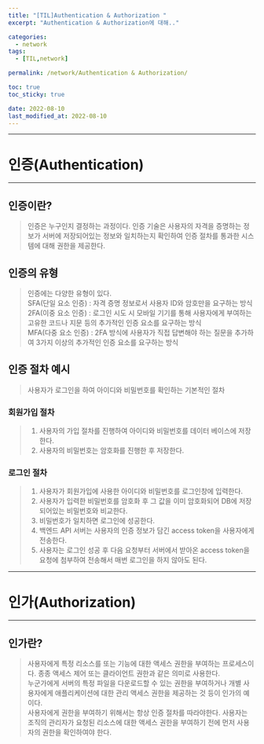 ```yaml
---
title: "[TIL]Authentication & Authorization "
excerpt: "Authentication & Authorization에 대해.."

categories:
  - network
tags:
  - [TIL,network]

permalink: /network/Authentication & Authorization/

toc: true
toc_sticky: true

date: 2022-08-10
last_modified_at: 2022-08-10
---
```


****
# 인증(Authentication)
****
## 인증이란?
> 인증은 누구인지 결정하는 과정이다. 인증 기술은 사용자의 자격을 증명하는 정보가 서버에 저장되어있는 정보와 일치하는지 확인하여 인증 절차를 통과한 시스템에 대해 권한을 제공한다.

## 인증의 유형
> 인증에는 다양한 유형이 있다.\
> SFA(단일 요소 인증) : 자격 증명 정보로서 사용자 ID와 암호만을 요구하는 방식\
> 2FA(이중 요소 인증) : 로그인 시도 시 모바일 기기를 통해 사용자에게 부여하는 고유한 코드나 지문 등의 추가적인 인증 요소를 요구하는 방식\
> MFA(다중 요소 인증) : 2FA 방식에 사용자가 직접 답변해야 하는 질문을 추가하여 3가지 이상의 추가적인 인증 요소를 요구하는 방식

## 인증 절차 예시
> 사용자가 로그인을 하여 아이디와 비밀번호를 확인하는 기본적인 절차

### 회원가입 절차
> 1. 사용자의 가입 절차를 진행하여 아이디와 비밀번호를 데이터 베이스에 저장한다.
> 2. 사용자의 비밀번호는 암호화를 진행한 후 저장한다.

### 로그인 절차
> 1. 사용자가 회원가입에 사용한 아이디와 비밀번호를 로그인창에 입력한다.
> 2. 사용자가 입력한 비밀번호를 암호화 후 그 값을 이미 암호화되어 DB에 저장되어있는 비밀번호와 비교한다.
> 3. 비밀번호가 일치하면 로그인에 성공한다.
> 4. 백엔드 API 서버는 사용자의 인증 정보가 담긴 access token을 사용자에게 전송한다.
> 5. 사용자는 로그인 성공 후 다음 요청부터 서버에서 받아온 access token을 요청에 첨부하여 전송해서 매번 로그인을 하지 않아도 된다.

****
# 인가(Authorization)
****
## 인가란?
> 사용자에게 특정 리소스를 또는 기능에 대한 액세스 권한을 부여하는 프로세스이다. 종종 액세스 제어 또는 클라이언트 권한과 같은 의미로 사용한다.\
> 누군가에게 서버의 특정 파일을 다운로드할 수 있는 권한을 부여하거나 개별 사용자에게 애플리케이션에 대한 관리 액세스 권한을 제공하는 것 등이 인가의 예이다.\
> 사용자에게 권한을 부여하기 위해서는 항상 인증 절차를 따라야한다. 사용자는 조직의 관리자가 요청된 리소스에 대한 액세스 권한을 부여하기 전에 먼저 사용자의 권한을 확인하여야 한다.
